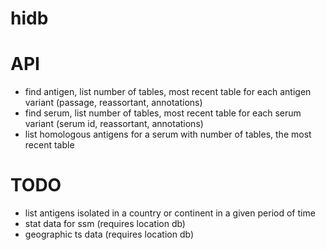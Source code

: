 # hidb

# API
- find antigen, list number of tables, most recent table for each antigen variant (passage, reassortant, annotations)
- find serum, list number of tables, most recent table for each serum variant (serum id, reassortant, annotations)
- list homologous antigens for a serum with number of tables, the most recent table

# TODO
- list antigens isolated in a country or continent in a given period of time
- stat data for ssm (requires location db)
- geographic ts data (requires location db)
